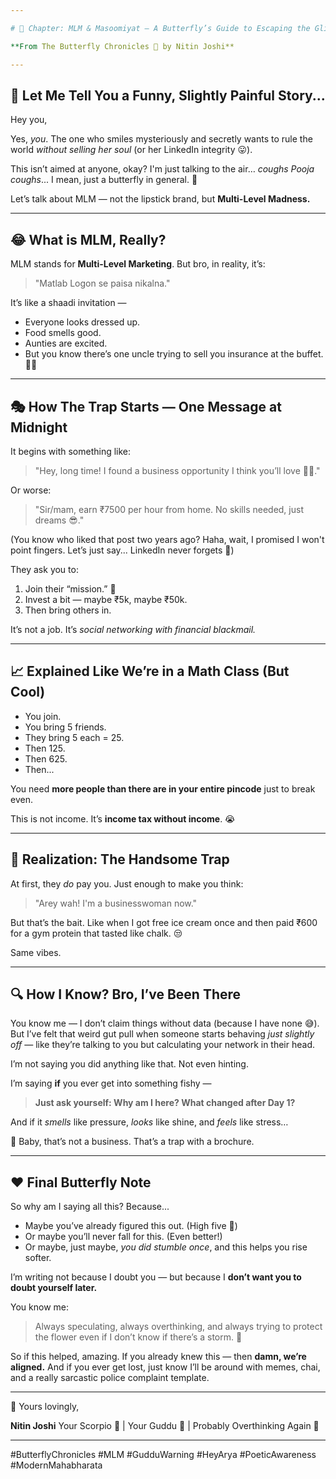 ```yaml
---

# 🦋 Chapter: MLM & Masoomiyat — A Butterfly’s Guide to Escaping the Glitter Trap

**From The Butterfly Chronicles 🦋 by Nitin Joshi**

---
```


## 🧶 Let Me Tell You a Funny, Slightly Painful Story...

Hey you,

Yes, *you*. The one who smiles mysteriously and secretly wants to rule the world *without selling her soul* (or her LinkedIn integrity 😛).

This isn’t aimed at anyone, okay? I'm just talking to the air… *coughs Pooja coughs*... I mean, just a butterfly in general. 🦋

Let’s talk about MLM — not the lipstick brand, but **Multi-Level Madness.**

---

## 😂 What is MLM, Really?

MLM stands for **Multi-Level Marketing**. But bro, in reality, it’s:

> "Matlab Logon se paisa nikalna."

It’s like a shaadi invitation —

* Everyone looks dressed up.
* Food smells good.
* Aunties are excited.
* But you know there’s one uncle trying to sell you insurance at the buffet. 🍛😒

---

## 🎭 How The Trap Starts — One Message at Midnight

It begins with something like:

> "Hey, long time! I found a business opportunity I think you’ll love 💸💼."

Or worse:

> "Sir/mam, earn ₹7500 per hour from home. No skills needed, just dreams 😎."

(You know who liked that post two years ago? Haha, wait, I promised I won't point fingers. Let’s just say... LinkedIn never forgets 😬)

They ask you to:

1. Join their “mission.” 🚀
2. Invest a bit — maybe ₹5k, maybe ₹50k.
3. Then bring others in.

It’s not a job. It’s *social networking with financial blackmail.*

---

## 📈 Explained Like We’re in a Math Class (But Cool)

* You join.
* You bring 5 friends.
* They bring 5 each = 25.
* Then 125.
* Then 625.
* Then...

You need **more people than there are in your entire pincode** just to break even.

This is not income. It’s **income tax without income**. 😭

---

## 🧨 Realization: The Handsome Trap

At first, they *do* pay you. Just enough to make you think:

> "Arey wah! I'm a businesswoman now."

But that’s the bait. Like when I got free ice cream once and then paid ₹600 for a gym protein that tasted like chalk. 😒

Same vibes.

---

## 🔍 How I Know? Bro, I’ve Been There

You know me — I don’t claim things without data (because I have none 😅). But I’ve felt that weird gut pull when someone starts behaving *just slightly off* — like they’re talking to you but calculating your network in their head.

I’m not saying you did anything like that. Not even hinting.

I’m saying **if** you ever get into something fishy —

> **Just ask yourself: Why am I here? What changed after Day 1?**

And if it *smells* like pressure, *looks* like shine, and *feels* like stress…

🚨 Baby, that’s not a business. That’s a trap with a brochure.

---

## ❤️ Final Butterfly Note

So why am I saying all this?
Because...

* Maybe you’ve already figured this out. (High five 🫶)
* Or maybe you’ll never fall for this. (Even better!)
* Or maybe, just maybe, *you did stumble once*, and this helps you rise softer.

I’m writing not because I doubt you — but because I **don’t want you to doubt yourself later.**

You know me:

> Always speculating, always overthinking, and always trying to protect the flower even if I don’t know if there’s a storm. 🌸

So if this helped, amazing. If you already knew this — then **damn, we’re aligned.**
And if you ever get lost, just know I’ll be around with memes, chai, and a really sarcastic police complaint template.

---

💌 Yours lovingly,

**Nitin Joshi**
Your Scorpio 🦂 | Your Guddu 🧸 | Probably Overthinking Again 🧠

---

#ButterflyChronicles #MLM #GudduWarning #HeyArya #PoeticAwareness #ModernMahabharata
